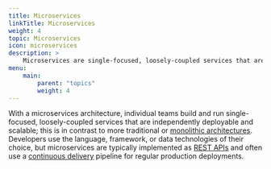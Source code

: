 ```yaml
---
title: Microservices
linkTitle: Microservices
weight: 4
topic: Microservices
icon: microservices
description: >
    Microservices are single-focused, loosely-coupled services that are independently deployable and scalable.
menu:
    main:
        parent: "topics"
        weight: 4
---
```


With a microservices architecture, individual teams build and run single-focused, loosely-coupled services that are independently deployable and scalable; this is in contrast to more traditional or [monolithic architectures](../guides/microservices/deconstructing-the-monolith). Developers use the language, framework, or data technologies of their choice, but microservices are typically implemented as [REST APIs](../guides/microservices/basics-of-rest) and often use a [continuous delivery](../guides/ci-cd/ci-cd-what-is) pipeline for regular production deployments.